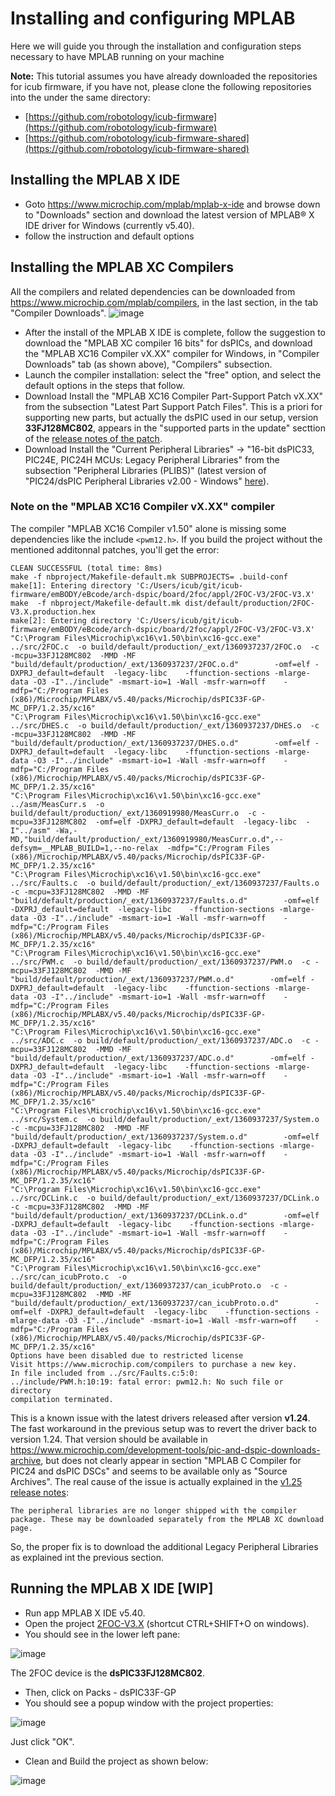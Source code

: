 # Installing and configuring MPLAB

Here we will guide you through the installation and configuration steps necessary
to have MPLAB running on your machine

**Note:** This tutorial assumes you have already downloaded the repositories for
icub firmware, if you have not, please clone the following repositories into the 
under the same directory:
- [https://github.com/robotology/icub-firmware](https://github.com/robotology/icub-firmware)
- [https://github.com/robotology/icub-firmware-shared](https://github.com/robotology/icub-firmware-shared)


## Installing the MPLAB X IDE

- Goto https://www.microchip.com/mplab/mplab-x-ide and browse down to "Downloads" 
section and download the latest version of MPLAB® X IDE driver for Windows 
(currently v5.40).
- follow the instruction and default options

## Installing the MPLAB XC Compilers

All the compilers and related dependencies can be downloaded from 
https://www.microchip.com/mplab/compilers, in the last section, in the tab 
"Compiler Downloads".
![image](https://user-images.githubusercontent.com/6848872/87525025-375ecb80-c689-11ea-9091-424cf2ab7e16.png)

- After the install of the MPLAB X IDE is complete, follow the suggestion to download
 the "MPLAB XC compiler 16 bits" for dsPICs, and download the "MPLAB XC16 Compiler 
 vX.XX" compiler for Windows, in "Compiler Downloads" tab (as shown above), 
 "Compilers" subsection.
- Launch the compiler installation: select the "free" option, and select the default 
options in the steps that follow.
- Download Install the "MPLAB XC16 Compiler Part-Support Patch vX.XX" from the 
subsection "Latest Part Support Patch Files". This is a priori for supporting new 
parts, but actually the dsPIC used in our setup, version **33FJ128MC802**, appears 
in the "supported parts in the update" secttion of the 
[release notes of the patch](https://ww1.microchip.com/downloads/en/DeviceDoc/XC16-v1.50-part-support-release-notes.html).
- Download Install the "Current Peripheral Libraries" -> "16-bit dsPIC33, PIC24E, 
PIC24H MCUs: Legacy Peripheral Libraries" from the subsection "Peripheral Libraries 
(PLIBS)" (latest version of "PIC24/dsPIC Peripheral Libraries v2.00 - Windows" 
[here](https://www.microchip.com/mymicrochip/filehandler.aspx?ddocname=en574967)).

### Note on the "MPLAB XC16 Compiler vX.XX" compiler

The compiler "MPLAB XC16 Compiler v1.50" alone is missing some dependencies like the include `<pwm12.h>`. If you build the project without the mentioned additonnal patches, you'll get the error:
```
CLEAN SUCCESSFUL (total time: 8ms)
make -f nbproject/Makefile-default.mk SUBPROJECTS= .build-conf
make[1]: Entering directory 'C:/Users/icub/git/icub-firmware/emBODY/eBcode/arch-dspic/board/2foc/appl/2FOC-V3/2FOC-V3.X'
make  -f nbproject/Makefile-default.mk dist/default/production/2FOC-V3.X.production.hex
make[2]: Entering directory 'C:/Users/icub/git/icub-firmware/emBODY/eBcode/arch-dspic/board/2foc/appl/2FOC-V3/2FOC-V3.X'
"C:\Program Files\Microchip\xc16\v1.50\bin\xc16-gcc.exe"   ../src/2FOC.c  -o build/default/production/_ext/1360937237/2FOC.o  -c -mcpu=33FJ128MC802  -MMD -MF "build/default/production/_ext/1360937237/2FOC.o.d"        -omf=elf -DXPRJ_default=default  -legacy-libc    -ffunction-sections -mlarge-data -O3 -I"../include" -msmart-io=1 -Wall -msfr-warn=off    -mdfp="C:/Program Files (x86)/Microchip/MPLABX/v5.40/packs/Microchip/dsPIC33F-GP-MC_DFP/1.2.35/xc16"
"C:\Program Files\Microchip\xc16\v1.50\bin\xc16-gcc.exe"   ../src/DHES.c  -o build/default/production/_ext/1360937237/DHES.o  -c -mcpu=33FJ128MC802  -MMD -MF "build/default/production/_ext/1360937237/DHES.o.d"        -omf=elf -DXPRJ_default=default  -legacy-libc    -ffunction-sections -mlarge-data -O3 -I"../include" -msmart-io=1 -Wall -msfr-warn=off    -mdfp="C:/Program Files (x86)/Microchip/MPLABX/v5.40/packs/Microchip/dsPIC33F-GP-MC_DFP/1.2.35/xc16"
"C:\Program Files\Microchip\xc16\v1.50\bin\xc16-gcc.exe"   ../asm/MeasCurr.s  -o build/default/production/_ext/1360919980/MeasCurr.o  -c -mcpu=33FJ128MC802  -omf=elf -DXPRJ_default=default  -legacy-libc  -I"../asm" -Wa,-MD,"build/default/production/_ext/1360919980/MeasCurr.o.d",--defsym=__MPLAB_BUILD=1,--no-relax  -mdfp="C:/Program Files (x86)/Microchip/MPLABX/v5.40/packs/Microchip/dsPIC33F-GP-MC_DFP/1.2.35/xc16"
"C:\Program Files\Microchip\xc16\v1.50\bin\xc16-gcc.exe"   ../src/Faults.c  -o build/default/production/_ext/1360937237/Faults.o  -c -mcpu=33FJ128MC802  -MMD -MF "build/default/production/_ext/1360937237/Faults.o.d"        -omf=elf -DXPRJ_default=default  -legacy-libc    -ffunction-sections -mlarge-data -O3 -I"../include" -msmart-io=1 -Wall -msfr-warn=off    -mdfp="C:/Program Files (x86)/Microchip/MPLABX/v5.40/packs/Microchip/dsPIC33F-GP-MC_DFP/1.2.35/xc16"
"C:\Program Files\Microchip\xc16\v1.50\bin\xc16-gcc.exe"   ../src/PWM.c  -o build/default/production/_ext/1360937237/PWM.o  -c -mcpu=33FJ128MC802  -MMD -MF "build/default/production/_ext/1360937237/PWM.o.d"        -omf=elf -DXPRJ_default=default  -legacy-libc    -ffunction-sections -mlarge-data -O3 -I"../include" -msmart-io=1 -Wall -msfr-warn=off    -mdfp="C:/Program Files (x86)/Microchip/MPLABX/v5.40/packs/Microchip/dsPIC33F-GP-MC_DFP/1.2.35/xc16"
"C:\Program Files\Microchip\xc16\v1.50\bin\xc16-gcc.exe"   ../src/ADC.c  -o build/default/production/_ext/1360937237/ADC.o  -c -mcpu=33FJ128MC802  -MMD -MF "build/default/production/_ext/1360937237/ADC.o.d"        -omf=elf -DXPRJ_default=default  -legacy-libc    -ffunction-sections -mlarge-data -O3 -I"../include" -msmart-io=1 -Wall -msfr-warn=off    -mdfp="C:/Program Files (x86)/Microchip/MPLABX/v5.40/packs/Microchip/dsPIC33F-GP-MC_DFP/1.2.35/xc16"
"C:\Program Files\Microchip\xc16\v1.50\bin\xc16-gcc.exe"   ../src/System.c  -o build/default/production/_ext/1360937237/System.o  -c -mcpu=33FJ128MC802  -MMD -MF "build/default/production/_ext/1360937237/System.o.d"        -omf=elf -DXPRJ_default=default  -legacy-libc    -ffunction-sections -mlarge-data -O3 -I"../include" -msmart-io=1 -Wall -msfr-warn=off    -mdfp="C:/Program Files (x86)/Microchip/MPLABX/v5.40/packs/Microchip/dsPIC33F-GP-MC_DFP/1.2.35/xc16"
"C:\Program Files\Microchip\xc16\v1.50\bin\xc16-gcc.exe"   ../src/DCLink.c  -o build/default/production/_ext/1360937237/DCLink.o  -c -mcpu=33FJ128MC802  -MMD -MF "build/default/production/_ext/1360937237/DCLink.o.d"        -omf=elf -DXPRJ_default=default  -legacy-libc    -ffunction-sections -mlarge-data -O3 -I"../include" -msmart-io=1 -Wall -msfr-warn=off    -mdfp="C:/Program Files (x86)/Microchip/MPLABX/v5.40/packs/Microchip/dsPIC33F-GP-MC_DFP/1.2.35/xc16"
"C:\Program Files\Microchip\xc16\v1.50\bin\xc16-gcc.exe"   ../src/can_icubProto.c  -o build/default/production/_ext/1360937237/can_icubProto.o  -c -mcpu=33FJ128MC802  -MMD -MF "build/default/production/_ext/1360937237/can_icubProto.o.d"        -omf=elf -DXPRJ_default=default  -legacy-libc    -ffunction-sections -mlarge-data -O3 -I"../include" -msmart-io=1 -Wall -msfr-warn=off    -mdfp="C:/Program Files (x86)/Microchip/MPLABX/v5.40/packs/Microchip/dsPIC33F-GP-MC_DFP/1.2.35/xc16"
Options have been disabled due to restricted license
Visit https://www.microchip.com/compilers to purchase a new key.
In file included from ../src/Faults.c:5:0:
../include/PWM.h:10:19: fatal error: pwm12.h: No such file or directory
compilation terminated.
```
This is a known issue with the latest drivers released after version **v1.24**. The fast workaround in the previous setup was to revert the driver back to version 1.24. That version should be available in https://www.microchip.com/development-tools/pic-and-dspic-downloads-archive, but does not clearly appear in section "MPLAB C Compiler for PIC24 and dsPIC DSCs" and seems to be available only as "Source Archives". The real cause of the issue is actually explained in the [v1.25 release notes](http://ww1.microchip.com/downloads/en/DeviceDoc/XC16-v-1.25%20release%20notes.html):
```
The peripheral libraries are no longer shipped with the compiler package. These may be downloaded separately from the MPLAB XC download page.
```
So, the proper fix is to download the additional Legacy Peripheral Libraries as explained int the previous section.

## Running the MPLAB X IDE [WIP]

- Run app MPLAB X IDE v5.40.
- Open the project [2FOC-V3.X](https://github.com/robotology/icub-firmware/tree/master/emBODY/eBcode/arch-dspic/board/2foc/appl/2FOC-V3/2FOC-V3.X) (shortcut CTRL+SHIFT+O on windows).
- You should see in the lower left pane:

![image](img/MPLAB_1.png)

The 2FOC device is the **dsPIC33FJ128MC802**.

- Then, click on Packs - dsPIC33F-GP
- You should see a popup window with the project properties:

![image](img/MPLAB_2.png)

Just click "OK".

- Clean and Build the project as shown below:

![image](img/MPLAB_3.png)
